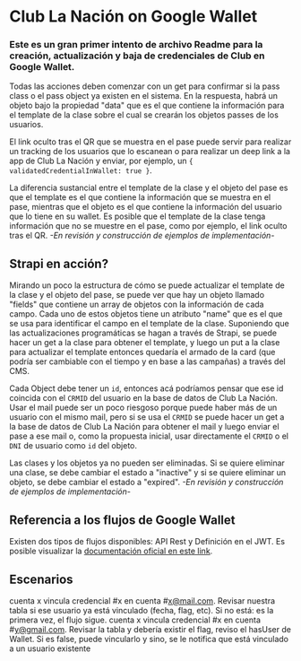 # Club La Nación on Google Wallet

### Este es un gran primer intento de archivo Readme para la creación, actualización y baja de credenciales de Club en Google Wallet. 

Todas las acciones deben comenzar con un get para confirmar si la pass class o el pass object ya existen en el sistema.
En la respuesta, habrá un objeto bajo la propiedad "data" que es el que contiene la información para el template de la clase sobre el cual se crearán los objetos passes de los usuarios.

El link oculto tras el QR que se muestra en el pase puede servir para realizar un tracking de los usuarios que lo escanean o para realizar un deep link a la app de Club La Nación y enviar, por ejemplo, un ```{ validatedCredentialInWallet: true }```.

La diferencia sustancial entre el template de la clase y el objeto del pase es que el template es el que contiene la información que se muestra en el pase, mientras que el objeto es el que contiene la información del usuario que lo tiene en su wallet. Es posible que el template de la clase tenga información que no se muestre en el pase, como por ejemplo, el link oculto tras el QR. *-En revisión y construcción de ejemplos de implementación-*

## Strapi en acción?
Mirando un poco la estructura de cómo se puede actualizar el template de la clase y el objeto del pase, se puede ver que hay un objeto llamado "fields" que contiene un array de objetos con la información de cada campo. Cada uno de estos objetos tiene un atributo "name" que es el que se usa para identificar el campo en el template de la clase. Suponiendo que las actualizaciones programáticas se hagan a través de Strapi, se puede hacer un get a la clase para obtener el template, y luego un put a la clase para actualizar el template entonces quedaría el armado de la card (que podría ser cambiable con el tiempo y en base a las campañas) a través del CMS. 

Cada Object debe tener un ```id```, entonces acá podríamos pensar que ese id coincida con el ```CRMID``` del usuario en la base de datos de Club La Nación. Usar el mail puede ser un poco riesgoso porque puede haber más de un usuario con el mismo mail, pero si se usa el ```CRMID``` se puede hacer un get a la base de datos de Club La Nación para obtener el mail y luego enviar el pase a ese mail o, como la propuesta inicial, usar directamente el ```CRMID``` o el ```DNI``` de usuario como ```id``` del objeto.

Las clases y los objetos ya no pueden ser eliminadas. Si se quiere eliminar una clase, se debe cambiar el estado a "inactive" y si se quiere eliminar un objeto, se debe cambiar el estado a "expired". *-En revisión y construcción de ejemplos de implementación-*

## Referencia a los flujos de Google Wallet
Existen dos tipos de flujos disponibles: API Rest y Definición en el JWT. Es posible visualizar la [documentación oficial en este link](https://developers.google.com/wallet/generic/overview/add-to-google-wallet-flow?hl=es-419#create_full_classes_and_objects_in_the_jwt). 

## Escenarios

cuenta x vincula credencial #x en  cuenta #x@mail.com. Revisar nuestra tabla si ese usuario ya está vinculado (fecha, flag, etc). Si no está: es la primera vez, el flujo sigue.
cuenta x vincula credencial #x en  cuenta #y@gmail.com. Revisar la tabla y debería existir el flag, reviso el hasUser de Wallet. Si es false, puede vincularlo y sino, se le notifica que está vinculado a un usuario existente

